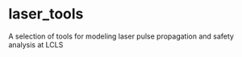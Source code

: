 # laser_tools
A selection of tools for modeling laser pulse propagation and safety analysis at LCLS
